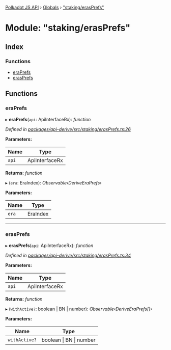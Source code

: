 [Polkadot JS API](../README.md) › [Globals](../globals.md) › ["staking/erasPrefs"](_staking_erasprefs_.md)

# Module: "staking/erasPrefs"

## Index

### Functions

* [eraPrefs](_staking_erasprefs_.md#eraprefs)
* [erasPrefs](_staking_erasprefs_.md#erasprefs)

## Functions

###  eraPrefs

▸ **eraPrefs**(`api`: ApiInterfaceRx): *function*

*Defined in [packages/api-derive/src/staking/erasPrefs.ts:26](https://github.com/polkadot-js/api/blob/7b8b4e8078/packages/api-derive/src/staking/erasPrefs.ts#L26)*

**Parameters:**

Name | Type |
------ | ------ |
`api` | ApiInterfaceRx |

**Returns:** *function*

▸ (`era`: EraIndex): *Observable‹DeriveEraPrefs›*

**Parameters:**

Name | Type |
------ | ------ |
`era` | EraIndex |

___

###  erasPrefs

▸ **erasPrefs**(`api`: ApiInterfaceRx): *function*

*Defined in [packages/api-derive/src/staking/erasPrefs.ts:34](https://github.com/polkadot-js/api/blob/7b8b4e8078/packages/api-derive/src/staking/erasPrefs.ts#L34)*

**Parameters:**

Name | Type |
------ | ------ |
`api` | ApiInterfaceRx |

**Returns:** *function*

▸ (`withActive?`: boolean | BN | number): *Observable‹DeriveEraPrefs[]›*

**Parameters:**

Name | Type |
------ | ------ |
`withActive?` | boolean &#124; BN &#124; number |
